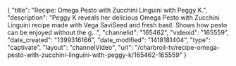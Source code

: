 {
    "title": "Recipe: Omega Pesto with Zucchini Linguini with Peggy K.",
    "description": "Peggy K reveals her delicious Omega Pesto with Zucchini Linguini recipe made with Vega SaviSeed and fresh basil. Shows how pesto can be enjoyed without the g...",
    "channelid": "165462",
    "videoid": "165559",
    "date_created": "1399316166",
    "date_modified": "1418181404",
    "type": "captivate",
    "layout": "channelVideo",
    "url": "\/charbroil-tv\/recipe-omega-pesto-with-zucchini-linguini-with-peggy-k\/165462-165559"
}